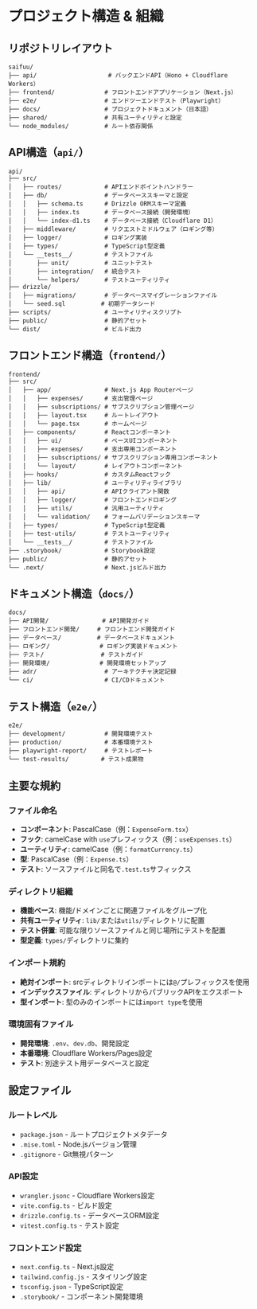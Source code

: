 # プロジェクト構造 & 組織

## リポジトリレイアウト

```
saifuu/
├── api/                    # バックエンドAPI（Hono + Cloudflare Workers）
├── frontend/              # フロントエンドアプリケーション（Next.js）
├── e2e/                   # エンドツーエンドテスト（Playwright）
├── docs/                  # プロジェクトドキュメント（日本語）
├── shared/                # 共有ユーティリティと設定
└── node_modules/          # ルート依存関係
```

## API構造（`api/`）

```
api/
├── src/
│   ├── routes/            # APIエンドポイントハンドラー
│   ├── db/                # データベーススキーマと設定
│   │   ├── schema.ts      # Drizzle ORMスキーマ定義
│   │   ├── index.ts       # データベース接続（開発環境）
│   │   └── index-d1.ts    # データベース接続（Cloudflare D1）
│   ├── middleware/        # リクエストミドルウェア（ロギング等）
│   ├── logger/            # ロギング実装
│   ├── types/             # TypeScript型定義
│   └── __tests__/         # テストファイル
│       ├── unit/          # ユニットテスト
│       ├── integration/   # 統合テスト
│       └── helpers/       # テストユーティリティ
├── drizzle/
│   ├── migrations/        # データベースマイグレーションファイル
│   └── seed.sql          # 初期データシード
├── scripts/               # ユーティリティスクリプト
├── public/                # 静的アセット
└── dist/                  # ビルド出力
```

## フロントエンド構造（`frontend/`）

```
frontend/
├── src/
│   ├── app/               # Next.js App Routerページ
│   │   ├── expenses/      # 支出管理ページ
│   │   ├── subscriptions/ # サブスクリプション管理ページ
│   │   ├── layout.tsx     # ルートレイアウト
│   │   └── page.tsx       # ホームページ
│   ├── components/        # Reactコンポーネント
│   │   ├── ui/            # ベースUIコンポーネント
│   │   ├── expenses/      # 支出専用コンポーネント
│   │   ├── subscriptions/ # サブスクリプション専用コンポーネント
│   │   └── layout/        # レイアウトコンポーネント
│   ├── hooks/             # カスタムReactフック
│   ├── lib/               # ユーティリティライブラリ
│   │   ├── api/           # APIクライアント関数
│   │   ├── logger/        # フロントエンドロギング
│   │   ├── utils/         # 汎用ユーティリティ
│   │   └── validation/    # フォームバリデーションスキーマ
│   ├── types/             # TypeScript型定義
│   ├── test-utils/        # テストユーティリティ
│   └── __tests__/         # テストファイル
├── .storybook/            # Storybook設定
├── public/                # 静的アセット
└── .next/                 # Next.jsビルド出力
```

## ドキュメント構造（`docs/`）

```
docs/
├── API開発/               # API開発ガイド
├── フロントエンド開発/     # フロントエンド開発ガイド
├── データベース/          # データベースドキュメント
├── ロギング/              # ロギング実装ドキュメント
├── テスト/                # テストガイド
├── 開発環境/              # 開発環境セットアップ
├── adr/                   # アーキテクチャ決定記録
└── ci/                    # CI/CDドキュメント
```

## テスト構造（`e2e/`）

```
e2e/
├── development/           # 開発環境テスト
├── production/            # 本番環境テスト
├── playwright-report/     # テストレポート
└── test-results/         # テスト成果物
```

## 主要な規約

### ファイル命名
- **コンポーネント**: PascalCase（例：`ExpenseForm.tsx`）
- **フック**: camelCase with `use`プレフィックス（例：`useExpenses.ts`）
- **ユーティリティ**: camelCase（例：`formatCurrency.ts`）
- **型**: PascalCase（例：`Expense.ts`）
- **テスト**: ソースファイルと同名で`.test.ts`サフィックス

### ディレクトリ組織
- **機能ベース**: 機能/ドメインごとに関連ファイルをグループ化
- **共有ユーティリティ**: `lib/`または`utils/`ディレクトリに配置
- **テスト併置**: 可能な限りソースファイルと同じ場所にテストを配置
- **型定義**: `types/`ディレクトリに集約

### インポート規約
- **絶対インポート**: srcディレクトリインポートには`@/`プレフィックスを使用
- **インデックスファイル**: ディレクトリからパブリックAPIをエクスポート
- **型インポート**: 型のみのインポートには`import type`を使用

### 環境固有ファイル
- **開発環境**: `.env`、`dev.db`、開発設定
- **本番環境**: Cloudflare Workers/Pages設定
- **テスト**: 別途テスト用データベースと設定

## 設定ファイル

### ルートレベル
- `package.json` - ルートプロジェクトメタデータ
- `.mise.toml` - Node.jsバージョン管理
- `.gitignore` - Git無視パターン

### API設定
- `wrangler.jsonc` - Cloudflare Workers設定
- `vite.config.ts` - ビルド設定
- `drizzle.config.ts` - データベースORM設定
- `vitest.config.ts` - テスト設定

### フロントエンド設定
- `next.config.ts` - Next.js設定
- `tailwind.config.js` - スタイリング設定
- `tsconfig.json` - TypeScript設定
- `.storybook/` - コンポーネント開発環境